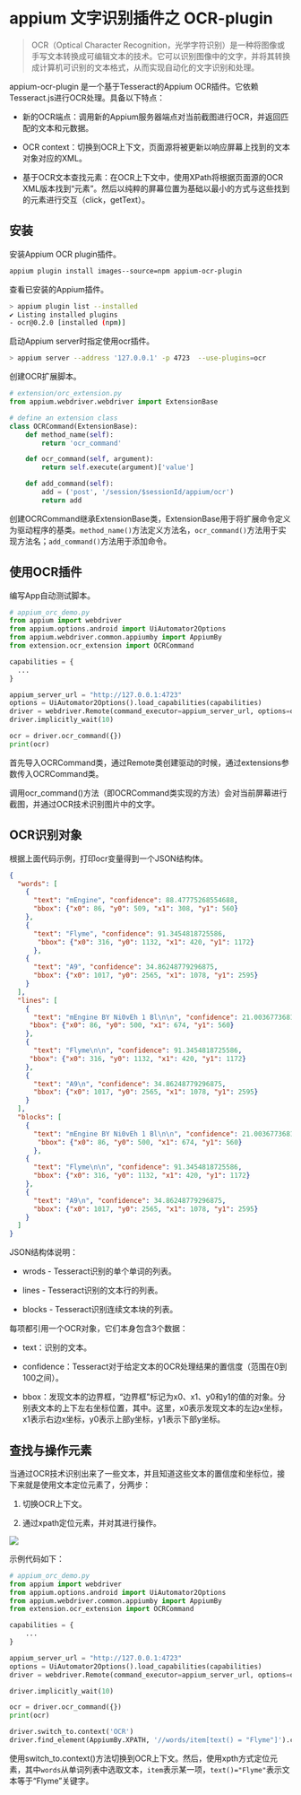 # appium 文字识别插件之 OCR-plugin

> OCR（Optical Character Recognition，光学字符识别）是一种将图像或手写文本转换成可编辑文本的技术。它可以识别图像中的文字，并将其转换成计算机可识别的文本格式，从而实现自动化的文字识别和处理。

appium-ocr-plugin 是一个基于Tesseract的Appium OCR插件。它依赖Tesseract.js进行OCR处理。具备以下特点：

* 新的OCR端点：调用新的Appium服务器端点对当前截图进行OCR，并返回匹配的文本和元数据。
  
* OCR context：切换到OCR上下文，页面源将被更新以响应屏幕上找到的文本对象对应的XML。 

* 基于OCR文本查找元素：在OCR上下文中，使用XPath将根据页面源的OCR XML版本找到“元素”。然后以纯粹的屏幕位置为基础以最小的方式与这些找到的元素进行交互（click，getText）。

## 安装

安装Appium OCR plugin插件。

```bash
appium plugin install images--source=npm appium-ocr-plugin
```

查看已安装的Appium插件。

```bash
> appium plugin list --installed
✔ Listing installed plugins
- ocr@0.2.0 [installed (npm)]
```

启动Appium server时指定使用ocr插件。
```bash
> appium server --address '127.0.0.1' -p 4723  --use-plugins=ocr
```

创建OCR扩展脚本。

```py
# extension/orc_extension.py
from appium.webdriver.webdriver import ExtensionBase

# define an extension class
class OCRCommand(ExtensionBase):
    def method_name(self):
        return 'ocr_command'

    def ocr_command(self, argument):
        return self.execute(argument)['value']

    def add_command(self):
        add = ('post', '/session/$sessionId/appium/ocr')
        return add
```

创建OCRCommand继承ExtensionBase类，ExtensionBase用于将扩展命令定义为驱动程序的基类。`method_name()`方法定义方法名，`ocr_command()`方法用于实现方法名；`add_command()`方法用于添加命令。


## 使用OCR插件

编写App自动测试脚本。

```py
# appium_orc_demo.py
from appium import webdriver
from appium.options.android import UiAutomator2Options
from appium.webdriver.common.appiumby import AppiumBy
from extension.ocr_extension import OCRCommand

capabilities = {
  ...
}

appium_server_url = "http://127.0.0.1:4723"
options = UiAutomator2Options().load_capabilities(capabilities)
driver = webdriver.Remote(command_executor=appium_server_url, options=options, extensions=[OCRCommand])
driver.implicitly_wait(10)

ocr = driver.ocr_command({})
print(ocr)
```

首先导入OCRCommand类，通过Remote类创建驱动的时候，通过extensions参数传入OCRCommand类。

调用ocr_command()方法（即OCRCommand类实现的方法）会对当前屏幕进行截图，并通过OCR技术识别图片中的文字。


## OCR识别对象

根据上面代码示例，打印ocr变量得到一个JSON结构体。

```json
{
  "words": [
    {
      "text": "mEngine", "confidence": 88.47775268554688,
      "bbox": {"x0": 86, "y0": 509, "x1": 308, "y1": 560}
    },
    {
      "text": "Flyme", "confidence": 91.3454818725586,
       "bbox": {"x0": 316, "y0": 1132, "x1": 420, "y1": 1172}
      },
    {
      "text": "A9", "confidence": 34.86248779296875,
      "bbox": {"x0": 1017, "y0": 2565, "x1": 1078, "y1": 2595}
    }
  ],
  "lines": [
    {
      "text": "mEngine BY Ni0vEh 1 Bl\n\n", "confidence": 21.003677368164062,
     "bbox": {"x0": 86, "y0": 500, "x1": 674, "y1": 560}
    },
    {
      "text": "Flyme\n\n", "confidence": 91.3454818725586,
     "bbox": {"x0": 316, "y0": 1132, "x1": 420, "y1": 1172}
    },
    {
      "text": "A9\n", "confidence": 34.86248779296875,
      "bbox": {"x0": 1017, "y0": 2565, "x1": 1078, "y1": 2595}
    }
  ],
  "blocks": [
    {
      "text": "mEngine BY Ni0vEh 1 Bl\n\n", "confidence": 21.003677368164062,
       "bbox": {"x0": 86, "y0": 500, "x1": 674, "y1": 560}
      },
    {
      "text": "Flyme\n\n", "confidence": 91.3454818725586,
      "bbox": {"x0": 316, "y0": 1132, "x1": 420, "y1": 1172}
    },
    {
      "text": "A9\n", "confidence": 34.86248779296875, 
      "bbox": {"x0": 1017, "y0": 2565, "x1": 1078, "y1": 2595}
    }
  ]
}
```

JSON结构体说明：

* wrods - Tesseract识别的单个单词的列表。

* lines - Tesseract识别的文本行的列表。

* blocks - Tesseract识别连续文本块的列表。

每项都引用一个OCR对象，它们本身包含3个数据：

* text：识别的文本。

* confidence：Tesseract对于给定文本的OCR处理结果的置信度（范围在0到100之间）。

* bbox：发现文本的边界框，“边界框”标记为x0、x1、y0和y1的值的对象。分别表文本的上下左右坐标位置，其中。这里，x0表示发现文本的左边x坐标，x1表示右边x坐标，y0表示上部y坐标，y1表示下部y坐标。

## 查找与操作元素


当通过OCR技术识别出来了一些文本，并且知道这些文本的置信度和坐标位，接下来就是使用文本定位元素了，分两步：

1. 切换OCR上下文。

2. 通过xpath定位元素，并对其进行操作。


![](app-bbs.png)


示例代码如下：

```py
# appium_orc_demo.py
from appium import webdriver
from appium.options.android import UiAutomator2Options
from appium.webdriver.common.appiumby import AppiumBy
from extension.ocr_extension import OCRCommand

capabilities = {
    ...
}

appium_server_url = "http://127.0.0.1:4723"
options = UiAutomator2Options().load_capabilities(capabilities)
driver = webdriver.Remote(command_executor=appium_server_url, options=options, extensions=[OCRCommand])

driver.implicitly_wait(10)

ocr = driver.ocr_command({})
print(ocr)

driver.switch_to.context('OCR')
driver.find_element(AppiumBy.XPATH, '//words/item[text() = "Flyme"]').click()
```

使用switch_to.context()方法切换到OCR上下文。然后，使用xpth方式定位元素，其中`words`从单词列表中选取文本，`item`表示某一项，`text()="Flyme"`表示文本等于“Flyme”关键字。

